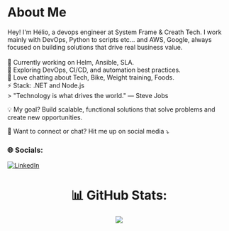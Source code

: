 
# About Me

<p align="left">
Hey! I'm Hélio, a devops engineer at System Frame & Creath Tech.
I work mainly with DevOps, Python to scripts etc... and AWS, Google, always focused on building solutions that drive real business value.
<br><br>
🔭 Currently working on Helm, Ansible, SLA.<br>
🌱 Exploring DevOps, CI/CD, and automation best practices.<br>
💬 Love chatting about Tech, Bike, Weight training, Foods.<br>
⚡ Stack: .NET and Node.js<br>
> "Technology is what drives the world." — Steve Jobs
</p>

<p align="left">
💡 My goal? Build scalable, functional solutions that solve problems and create new opportunities.
</p>

<p align="left">
💌 Want to connect or chat? Hit me up on social media ⤵️
</p>

### 🌐 Socials:
[![LinkedIn](https://img.shields.io/badge/LinkedIn-%230077B5.svg?logo=linkedin&logoColor=white)](https://linkedin.com/in/heliofernandes/)

<div align="center">

# 📊 GitHub Stats:

![](https://github-readme-streak-stats.herokuapp.com/?user=HelioFernandes404&theme=dark&hide_border=false)<br/>

</div>
